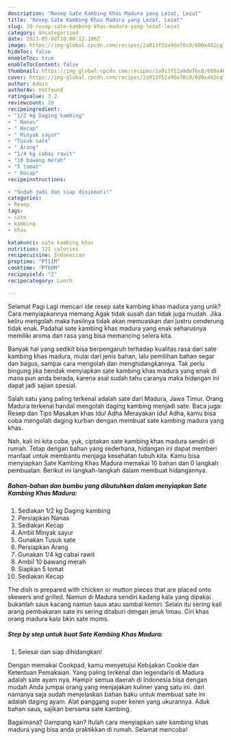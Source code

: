 ```yaml
---
description: "Resep Sate Kambing Khas Madura yang Lezat, Lezat"
title: "Resep Sate Kambing Khas Madura yang Lezat, Lezat"
slug: 10-resep-sate-kambing-khas-madura-yang-lezat-lezat
category: Uncategorized
date: 2023-05-08T20:00:12.196Z
image: https://img-global.cpcdn.com/recipes/2a913f52a9de76c0/680x482cq70/sate-kambing-khas-madura-foto-resep-utama.jpg
hideToc: false
enableToc: true
enableTocContent: false
thumbnail: https://img-global.cpcdn.com/recipes/2a913f52a9de76c0/680x482cq70/sate-kambing-khas-madura-foto-resep-utama.jpg
cover: https://img-global.cpcdn.com/recipes/2a913f52a9de76c0/680x482cq70/sate-kambing-khas-madura-foto-resep-utama.jpg
author: Admin
authorAv: notfound
ratingvalue: 3.2
reviewcount: 20
recipeingredient:
- "1/2 kg Daging kambing"
- " Nanas"
- " Kecap"
- " Minyak sayur"
- "Tusuk sate"
- " Arang"
- "1/4 kg cabai rawit"
- "10 bawang merah"
- "5 tomat"
- " Kecap"
recipeinstructions:

- "Sudah jadi dan siap dinikmati!"
categories:
- Resep
tags:
- sate
- kambing
- khas

katakunci: sate kambing khas 
nutrition: 121 calories
recipecuisine: Indonesian
preptime: "PT11M"
cooktime: "PT60M"
recipeyield: "2"
recipecategory: Lunch

---
```



Selamat Pagi Lagi mencari ide resep sate kambing khas madura yang unik? Cara menyiapkannya memang Agak tidak susah dan tidak juga mudah. Jika keliru mengolah maka hasilnya tidak akan memuaskan dan justru cenderung tidak enak. Padahal sate kambing khas madura yang enak seharusnya memiliki aroma dan rasa yang bisa memancing selera kita.


Banyak hal yang sedikit bisa berpengaruh terhadap kualitas rasa dari sate kambing khas madura, mulai dari jenis bahan, lalu pemilihan bahan segar dan bagus, sampai cara mengolah dan menghidangkannya. Tak perlu bingung jika hendak menyiapkan sate kambing khas madura yang enak di mana pun anda berada, karena asal sudah tahu caranya maka hidangan ini dapat jadi sajian spesial.

Salah satu yang paling terkenal adalah sate dari Madura, Jawa Timur. Orang Madura terkenal handal mengolah daging kambing menjadi sate. Baca juga: Resep dan Tips Masakan khas Idul Adha Merayakan Idul Adha, kamu bisa coba mengolah daging kurban dengan membuat sate kambing madura yang khas.


Nah, kali ini kita coba, yuk, ciptakan sate kambing khas madura sendiri di rumah. Tetap dengan bahan yang sederhana, hidangan ini dapat memberi manfaat untuk membantu menjaga kesehatan tubuh kita. Kamu bisa menyiapkan Sate Kambing Khas Madura memakai 10 bahan dan 0 langkah pembuatan. Berikut ini langkah-langkah dalam membuat hidangannya.

<!--inarticleads1-->

##### Bahan-bahan dan bumbu yang dibutuhkan dalam menyiapkan Sate Kambing Khas Madura:

1. Sediakan 1/2 kg Daging kambing
1. Persiapkan  Nanas
1. Sediakan  Kecap
1. Ambil  Minyak sayur
1. Gunakan Tusuk sate
1. Persiapkan  Arang
1. Gunakan 1/4 kg cabai rawit
1. Ambil 10 bawang merah
1. Siapkan 5 tomat
1. Sediakan  Kecap


The dish is prepared with chicken or mutton pieces that are placed onto skewers and grilled. Namun di Madura sendiri kadang kala yang dipakai bukanlah saus kacang namun saus atau sambal kemiri. Selain itu sering kali arang pembakaran sate ini sering ditaburi dengan jeruk limau. Ciri khas orang madura kalo bkin sate moms. 

<!--inarticleads2-->

##### Step by step untuk buat Sate Kambing Khas Madura:


1. Selesai dan siap dihidangkan!

Dengan memakai Cookpad, kamu menyetujui Kebijakan Cookie dan Ketentuan Pemakaian. Yang paling terkenal dan legendaris di Madura adalah sate ayam nya. Hampir semua daerah di Indonesia bisa dengan mudah Anda jumpai orang yang menjajakan kuliner yang satu ini. dari namanya saja sudah menjelaskan bahan baku untuk membuat sate ini adalah daging ayam. Alat panggang super keren yang ukurannya. Aduk bahan saus, sajikan bersama sate kambing. 

Bagaimana? Gampang kan? Itulah cara menyiapkan sate kambing khas madura yang bisa anda praktikkan di rumah. Selamat mencoba!
